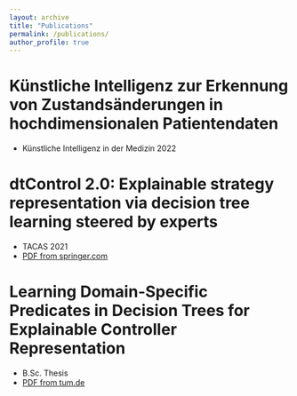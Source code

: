 ```yaml
---
layout: archive
title: "Publications"
permalink: /publications/
author_profile: true
---
```



Künstliche Intelligenz zur Erkennung von Zustandsänderungen in hochdimensionalen Patientendaten
======
* Künstliche Intelligenz in der Medizin 2022

dtControl 2.0: Explainable strategy representation via decision tree learning steered by experts
======
* TACAS 2021
* [PDF from springer.com](https://link.springer.com/content/pdf/10.1007/978-3-030-72013-1_17.pdf)

Learning Domain-Specific Predicates in Decision Trees for Explainable Controller Representation
======
* B.Sc. Thesis
* [PDF from tum.de](https://mediatum.ub.tum.de/doc/1617115/document.pdf)